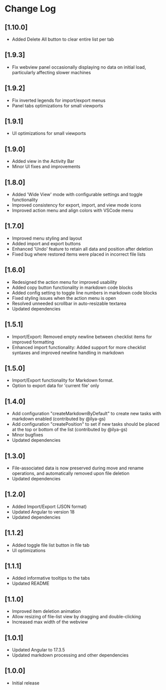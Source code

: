 # Change Log

## [1.10.0]

- Added Delete All button to clear entire list per tab

## [1.9.3]

- Fix webview panel occasionally displaying no data on initial load, particularly affecting slower machines

## [1.9.2]

- Fix inverted legends for import/export menus
- Panel tabs optimizations for small viewports

## [1.9.1]

- UI optimizations for small viewports

## [1.9.0]

- Added view in the Activity Bar
- Minor UI fixes and improvements

## [1.8.0]

- Added 'Wide View' mode with configurable settings and toggle functionality
- Improved consistency for export, import, and view mode icons
- Improved action menu and align colors with VSCode menu

## [1.7.0]

- Improved menu styling and layout
- Added import and export buttons
- Enhanced 'Undo' feature to retain all data and position after deletion
- Fixed bug where restored items were placed in incorrect file lists

## [1.6.0]

- Redesigned the action menu for improved usability
- Added copy button functionality in markdown code blocks
- Added config setting to toggle line numbers in markdown code blocks
- Fixed styling issues when the action menu is open
- Resolved unneeded scrollbar in auto-resizable textarea
- Updated dependencies

## [1.5.1]

- Import/Export: Removed empty newline between checklist items for improved formatting
- Enhanced import functionality: Added support for more checklist syntaxes and improved newline handling in markdown

## [1.5.0]

- Import/Export functionality for Markdown format.
- Option to export data for 'current file' only

## [1.4.0]

- Add configuration "createMarkdownByDefault" to create new tasks with markdown enabled (contributed by @ilya-gs)
- Add configuration "createPosition" to set if new tasks should be placed at the top or bottom of the list (contributed by @ilya-gs)
- Minor bugfixes
- Updated dependencies

## [1.3.0]

- File-associated data is now preserved during move and rename operations, and automatically removed upon file deletion
- Updated dependencies

## [1.2.0]

- Added Import/Export (JSON format)
- Updated Angular to version 18
- Updated dependencies

## [1.1.2]

- Added toggle file list button in file tab
- UI optimizations

## [1.1.1]

- Added informative tooltips to the tabs
- Updated README

## [1.1.0]

- Improved item deletion animation
- Allow resizing of file-list view by dragging and double-clicking
- Increased max width of the webview

## [1.0.1]

- Updated Angular to 17.3.5
- Updated markdown processing and other dependencies

## [1.0.0]

- Initial release